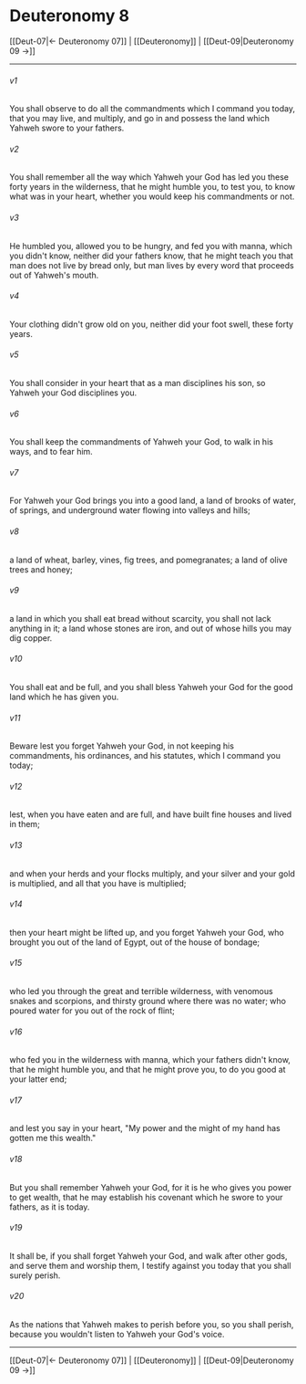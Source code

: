 # Deuteronomy 8

[[Deut-07|← Deuteronomy 07]] | [[Deuteronomy]] | [[Deut-09|Deuteronomy 09 →]]
***



###### v1 
You shall observe to do all the commandments which I command you today, that you may live, and multiply, and go in and possess the land which Yahweh swore to your fathers. 

###### v2 
You shall remember all the way which Yahweh your God has led you these forty years in the wilderness, that he might humble you, to test you, to know what was in your heart, whether you would keep his commandments or not. 

###### v3 
He humbled you, allowed you to be hungry, and fed you with manna, which you didn't know, neither did your fathers know, that he might teach you that man does not live by bread only, but man lives by every word that proceeds out of Yahweh's mouth. 

###### v4 
Your clothing didn't grow old on you, neither did your foot swell, these forty years. 

###### v5 
You shall consider in your heart that as a man disciplines his son, so Yahweh your God disciplines you. 

###### v6 
You shall keep the commandments of Yahweh your God, to walk in his ways, and to fear him. 

###### v7 
For Yahweh your God brings you into a good land, a land of brooks of water, of springs, and underground water flowing into valleys and hills; 

###### v8 
a land of wheat, barley, vines, fig trees, and pomegranates; a land of olive trees and honey; 

###### v9 
a land in which you shall eat bread without scarcity, you shall not lack anything in it; a land whose stones are iron, and out of whose hills you may dig copper. 

###### v10 
You shall eat and be full, and you shall bless Yahweh your God for the good land which he has given you. 

###### v11 
Beware lest you forget Yahweh your God, in not keeping his commandments, his ordinances, and his statutes, which I command you today; 

###### v12 
lest, when you have eaten and are full, and have built fine houses and lived in them; 

###### v13 
and when your herds and your flocks multiply, and your silver and your gold is multiplied, and all that you have is multiplied; 

###### v14 
then your heart might be lifted up, and you forget Yahweh your God, who brought you out of the land of Egypt, out of the house of bondage; 

###### v15 
who led you through the great and terrible wilderness, with venomous snakes and scorpions, and thirsty ground where there was no water; who poured water for you out of the rock of flint; 

###### v16 
who fed you in the wilderness with manna, which your fathers didn't know, that he might humble you, and that he might prove you, to do you good at your latter end; 

###### v17 
and lest you say in your heart, "My power and the might of my hand has gotten me this wealth." 

###### v18 
But you shall remember Yahweh your God, for it is he who gives you power to get wealth, that he may establish his covenant which he swore to your fathers, as it is today. 

###### v19 
It shall be, if you shall forget Yahweh your God, and walk after other gods, and serve them and worship them, I testify against you today that you shall surely perish. 

###### v20 
As the nations that Yahweh makes to perish before you, so you shall perish, because you wouldn't listen to Yahweh your God's voice.

***
[[Deut-07|← Deuteronomy 07]] | [[Deuteronomy]] | [[Deut-09|Deuteronomy 09 →]]
